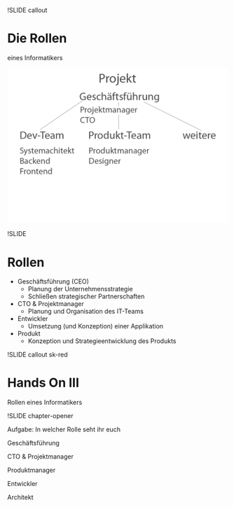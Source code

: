 !SLIDE callout

# Die Rollen

eines Informatikers

<!SLIDE full-page-image>

![](projektdiagramm.png)

!SLIDE

# Rollen
* Geschäftsführung (CEO)
  * Planung der Unternehmensstrategie
  * Schließen strategischer Partnerschaften
* CTO & Projektmanager
  * Planung und Organisation des IT-Teams
* Entwickler
  * Umsetzung (und Konzeption) einer Applikation
* Produkt
  * Konzeption und Strategieentwicklung des Produkts


!SLIDE callout sk-red
# Hands On III

Rollen eines Informatikers

!SLIDE chapter-opener

Aufgabe: In welcher Rolle seht ihr euch

Geschäftsführung

CTO & Projektmanager

Produktmanager

Entwickler

Architekt